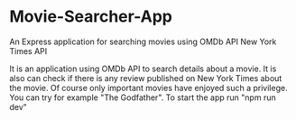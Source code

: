 # Movie-Searcher-App
An Express application for searching movies using OMDb API New York Times API

It is an application using OMDb API to search details about a movie. It is also can check if there is any review published on New York Times about the movie. Of course only important movies have enjoyed such a privilege. You can try for example "The Godfather". To start the app run "npm run dev"
